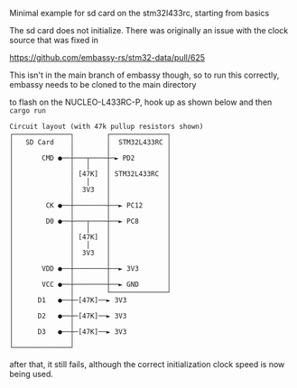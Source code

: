 Minimal example for sd card on the stm32l433rc, starting from basics

The sd card does not initialize.  There was originally an issue with the clock source that was fixed in

https://github.com/embassy-rs/stm32-data/pull/625

This isn't in the main branch of embassy though, so to run this correctly, embassy needs to be cloned to the main directory

to flash on the NUCLEO-L433RC-P, hook up as shown below and then `cargo run`

```
Circuit layout (with 47k pullup resistors shown)
┌──────────────┐        ┌──────────────┐
│   SD Card    │        │  STM32L433RC │
│              │        │              │
│       CMD ●──┼───┬────┼─► PD2        │
│              │   │    │              │
│              │ [47K]  │ STM32L433RC  │
│              │   │    │              │
│              │  3V3   │              │
│              │        │              │
│        CK ●──┼────────┼──► PC12      │
│              │        │              │
│        D0 ●──┼───┬────┼──► PC8       │
│              │   │    │              │
│              │ [47K]  │              │
│              │   │    │              │
│              │  3V3   │              │
│              │        │              │
│       VDD ●──┼────────┼──► 3V3       │
│              │        │              │
│       VCC ●──┼────────┼──► GND       │
│              │        └──────────────┘  
│      D1   ●──┼─[47K]──► 3V3 
│              │          
│      D2   ●──┼─[47K]──► 3V3 
│              │ 
│      D3   ●──┼─[47K]──► 3V3 
│              │ 
└──────────────┘
```

after that, it still fails, although the correct initialization clock speed is now being used.

